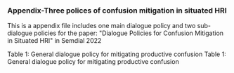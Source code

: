  ### Appendix-Three polices of confusion mitigation in situated HRI
 
 This is a appendix file includes one main dialogue policy and two sub-dialogue policies for the paper: "Dialogue Policies for Confusion Mitigation in Situated HRI" in Semdial 2022
 
 Table 1: General dialogue policy for mitigating productive confusion 
 Table 1: General dialogue policy for mitigating productive confusion 
 
